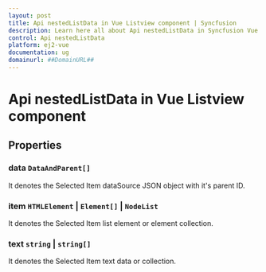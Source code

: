 ```yaml
---
layout: post
title: Api nestedListData in Vue Listview component | Syncfusion
description: Learn here all about Api nestedListData in Syncfusion Vue Listview component of Syncfusion Essential JS 2 and more.
control: Api nestedListData 
platform: ej2-vue
documentation: ug
domainurl: ##DomainURL##
---
```


# Api nestedListData in Vue Listview component

## Properties

### data `DataAndParent[]`

It denotes the Selected Item dataSource JSON object with it's parent ID.

### item `HTMLElement` &#124;  `Element[]` &#124;  `NodeList`

It denotes the Selected Item list element or element collection.

### text `string` &#124;  `string[]`

It denotes the Selected Item text data or collection.
